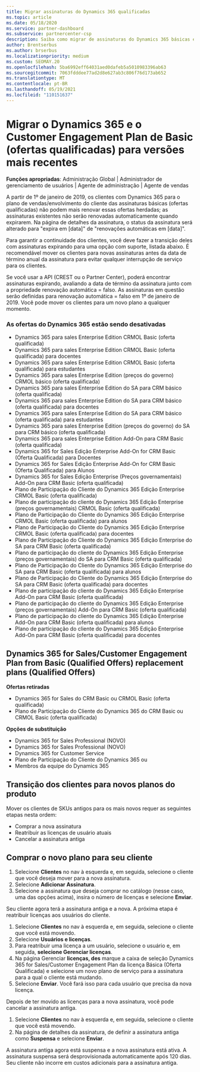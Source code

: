 ```yaml
---
title: Migrar assinaturas do Dynamics 365 qualificadas
ms.topic: article
ms.date: 05/18/2020
ms.service: partner-dashboard
ms.subservice: partnercenter-csp
description: Saiba como migrar de assinaturas do Dynamics 365 básicas e qualificadas para uma nova assinatura antes que as assinaturas existentes expirem.
author: Brentserbus
ms.author: brserbus
ms.localizationpriority: medium
ms.custom: SEOMAY.20
ms.openlocfilehash: 5ba6992eff64031aed0dafeb5a5010983396ab63
ms.sourcegitcommit: 7063fdddee77ad2d8e627ab3c806f76d173ab652
ms.translationtype: MT
ms.contentlocale: pt-BR
ms.lasthandoff: 05/19/2021
ms.locfileid: "110151637"
---
```

# <a name="migrate-dynamics-365-and-customer-engagement-plan-from-basic-qualified-offers-to-newer-versions"></a>Migrar o Dynamics 365 e o Customer Engagement Plan de Basic (ofertas qualificadas) para versões mais recentes

**Funções apropriadas**: Administração Global | Administrador de gerenciamento de usuários | Agente de administração | Agente de vendas

A partir de 1º de janeiro de 2019, os clientes com Dynamics 365 para o plano de vendas/envolvimento do cliente das assinaturas básicas (ofertas qualificadas) não podem mais renovar essas ofertas herdadas; as assinaturas existentes não serão renovadas automaticamente quando expirarem. Na página de detalhes da assinatura, o status da assinatura será alterado para "expira em [data]" de "renovações automáticas em [data]". 

Para garantir a continuidade dos clientes, você deve fazer a transição deles com assinaturas expirando para uma opção com suporte, listada abaixo. É recomendável mover os clientes para novas assinaturas antes da data de término anual da assinatura para evitar qualquer interrupção de serviço para os clientes.

Se você usar a API (CREST ou o Partner Center), poderá encontrar assinaturas expirando, avaliando a data de término da assinatura junto com a propriedade renovação automática = falso. As assinaturas em questão serão definidas para renovação automática = falso em 1º de janeiro de 2019. Você pode mover os clientes para um novo plano a qualquer momento. 

### <a name="the-dynamics-365-offers-being-retired"></a>As ofertas do Dynamics 365 estão sendo desativadas

- Dynamics 365 para sales Enterprise Edition CRMOL Basic (oferta qualificada)
- Dynamics 365 para sales Enterprise Edition CRMOL Basic (oferta qualificada) para docentes
- Dynamics 365 para sales Enterprise Edition CRMOL Basic (oferta qualificada) para estudantes
- Dynamics 365 para sales Enterprise Edition (preços do governo) CRMOL básico (oferta qualificada)
- Dynamics 365 para sales Enterprise Edition do SA para CRM básico (oferta qualificada)
- Dynamics 365 para sales Enterprise Edition do SA para CRM básico (oferta qualificada) para docentes
- Dynamics 365 para sales Enterprise Edition do SA para CRM básico (oferta qualificada) para estudantes
- Dynamics 365 para sales Enterprise Edition (preços do governo) do SA para CRM básico (oferta qualificada)
- Dynamics 365 para sales Enterprise Edition Add-On para CRM Basic (oferta qualificada)
- Dynamics 365 for Sales Edição Enterprise Add-On for CRM Basic (Oferta Qualificada) para Docentes
- Dynamics 365 for Sales Edição Enterprise Add-On for CRM Basic (Oferta Qualificada) para Alunos
- Dynamics 365 for Sales Edição Enterprise (Preços governamentais) Add-On para CRM Basic (oferta qualificada)
- Plano de Participação do Cliente do Dynamics 365 Edição Enterprise CRMOL Basic (oferta qualificada)
- Plano de participação do cliente do Dynamics 365 Edição Enterprise (preços governamentais) CRMOL Basic (oferta qualificada)
- Plano de Participação do Cliente do Dynamics 365 Edição Enterprise CRMOL Basic (oferta qualificada) para alunos
- Plano de Participação do Cliente do Dynamics 365 Edição Enterprise CRMOL Basic (oferta qualificada) para docentes
- Plano de Participação do Cliente do Dynamics 365 Edição Enterprise do SA para CRM Basic (oferta qualificada)
- Plano de participação do cliente do Dynamics 365 Edição Enterprise (preços governamentais) do SA para CRM Basic (oferta qualificada)
- Plano de Participação do Cliente do Dynamics 365 Edição Enterprise do SA para CRM Basic (oferta qualificada) para alunos
- Plano de Participação do Cliente do Dynamics 365 Edição Enterprise do SA para CRM Basic (oferta qualificada) para docentes
- Plano de participação do cliente do Dynamics 365 Edição Enterprise Add-On para CRM Basic (oferta qualificada)
- Plano de participação do cliente do Dynamics 365 Edição Enterprise (preços governamentais) Add-On para CRM Basic (oferta qualificada)
- Plano de participação do cliente do Dynamics 365 Edição Enterprise Add-On para CRM Basic (oferta qualificada) para alunos
- Plano de participação do cliente do Dynamics 365 Edição Enterprise Add-On para CRM Basic (oferta qualificada) para docentes



## <a name="dynamics-365-for-sales-customer-engagement-plan-from-basic-qualified-offers-replacement-plans"></a>Dynamics 365 for Sales/Customer Engagement Plan from Basic (Qualified Offers) replacement plans (Qualified Offers)

**Ofertas retiradas**   

- Dynamics 365 for Sales do CRM Basic ou CRMOL Basic (oferta qualificada)
- Plano de Participação do Cliente do Dynamics 365 do CRM Basic ou CRMOL Basic (oferta qualificada)

**Opções de substituição**
- Dynamics 365 for Sales Professional (NOVO)
- Dynamics 365 for Sales Professional (NOVO)
- Dynamics 365 for Customer Service
- Plano de Participação do Cliente do Dynamics 365 ou
- Membros da equipe do Dynamics 365



## <a name="transition-customers-to-new-product-plans"></a>Transição dos clientes para novos planos do produto

Mover os clientes de SKUs antigos para os mais novos requer as seguintes etapas nesta ordem:

- Comprar a nova assinatura
- Reatribuir as licenças de usuário atuais
- Cancelar a assinatura antiga

## <a name="purchase-the-new-plan-for-your-customer"></a>Comprar o novo plano para seu cliente

1. Selecione **Clientes** no nav à esquerda e, em seguida, selecione o cliente que você deseja mover para a nova assinatura.
2. Selecione **Adicionar Assinatura**.
3. Selecione a assinatura que deseja comprar no catálogo (nesse caso, uma das opções acima), insira o número de licenças e selecione **Enviar**. 

Seu cliente agora terá a assinatura antiga e a nova. A próxima etapa é reatribuir licenças aos usuários do cliente.

1. Selecione **Clientes** no nav à esquerda e, em seguida, selecione o cliente que você está movendo.
2. Selecione **Usuários e licenças**.
3. Para reatribuir uma licença a um usuário, selecione o usuário e, em seguida, **selecione Gerenciar licenças**. 
4. Na página Gerenciar **licenças, des** marque a caixa de seleção Dynamics 365 for Sales/Customer Engagement Plan da licença Básica (Oferta Qualificada) e selecione um novo plano de serviço para a assinatura para a qual o cliente está mudando. 
5. Selecione **Enviar**. Você fará isso para cada usuário que precisa da nova licença. 

Depois de ter movido as licenças para a nova assinatura, você pode cancelar a assinatura antiga. 

1. Selecione **Clientes** no nav à esquerda e, em seguida, selecione o cliente que você está movendo.
2. Na página de detalhes da assinatura, de definir a assinatura antiga como **Suspensa** e selecione **Enviar**.

A assinatura antiga agora está suspensa e a nova assinatura está ativa. A assinatura suspensa será desprovisionada automaticamente após 120 dias. Seu cliente não incorre em custos adicionais para a assinatura antiga.
 

 



